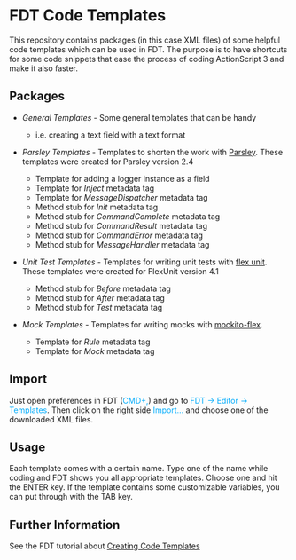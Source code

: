 # FDT Code Templates #

This repository contains packages (in this case XML files) of some helpful code templates which can be used in FDT. The purpose is to have shortcuts for some code snippets that ease the process of coding ActionScript 3 and make it also faster.

   
## Packages ##

* *General Templates* - Some general templates that can be handy
  * i.e. creating a text field with a text format

* *Parsley Templates* - Templates to shorten the work with [Parsley](http://www.spicefactory.org/parsley). These templates were created for Parsley version 2.4
  * Template for adding a logger instance as a field
  * Template for *Inject* metadata tag
  * Template for *MessageDispatcher* metadata tag
  * Method stub for *Init* metadata tag
  * Method stub for *CommandComplete* metadata tag
  * Method stub for *CommandResult* metadata tag
  * Method stub for *CommandError* metadata tag
  * Method stub for *MessageHandler* metadata tag

* *Unit Test Templates* - Templates for writing unit tests with [flex unit](http://flexunit.org). These templates were created for FlexUnit version 4.1
  * Method stub for *Before* metadata tag
  * Method stub for *After* metadata tag
  * Method stub for *Test* metadata tag

* *Mock Templates* - Templates for writing mocks with [mockito-flex](https://bitbucket.org/loomis/mockito-flex/wiki/Home).

  * Template for *Rule* metadata tag
  * Template for *Mock* metadata tag
   
## Import ##

Just open preferences in FDT (<font color="#00ACFC">CMD+,</font>) and go to <font color="#00ACFC">FDT -> Editor -> Templates</font>. Then click on the right side <font color="#00ACFC">Import...</font> and choose one of the downloaded XML files.

   
## Usage ##

Each template comes with a certain name. Type one of the name while coding and FDT shows you all appropriate templates. Choose one and hit the ENTER key. If the template contains some customizable variables, you can put through with the TAB key.

   
## Further Information ##

See the FDT tutorial about [Creating Code Templates](http://fdt.powerflasher.com/docs/Creating_Code_Templates)